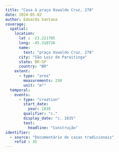```yaml
---
title: "Casa à praça Oswaldo Cruz, 278"
date: 2024-05-02
author: Eduarda Santana
coverage:
  spatial:
    location:
      lat : -23.221705
      long: -45.310726
      name: 
        text: "praça Oswaldo Cruz, 278"
      city: "São Luiz do Paraitinga"
      state: BR-SP
      country: "BR"
    extent:
      - type: "area"
        measurements: 250
        unit: "m²"
  temporal:
    events:
      - type: "creation"
        start_date:
          year: 1835
        qualifier: "c."
        display_date: "c. 1835"
        text:
          headline: "Construção"
identifier:
  - source: "Documentário de casas tradicionais"
    refid : 35
---
```

